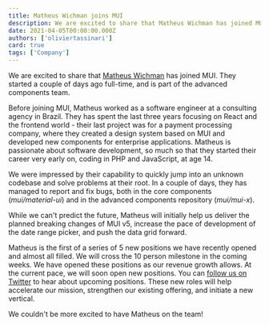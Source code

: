 ```yaml
---
title: Matheus Wichman joins MUI
description: We are excited to share that Matheus Wichman has joined MUI.
date: 2021-04-05T00:00:00.000Z
authors: ['oliviertassinari']
card: true
tags: ['Company']
---
```


We are excited to share that [Matheus Wichman](https://github.com/m4theushw) has joined MUI.
They started a couple of days ago full-time, and is part of the advanced components team.

Before joining MUI, Matheus worked as a software engineer at a consulting agency in Brazil.
They has spent the last three years focusing on React and the frontend world - their last project was for a payment processing company, where they created a design system based on MUI and developed new components for enterprise applications.
Matheus is passionate about software development, so much so that they started their career very early on, coding in PHP and JavaScript, at age 14.

We were impressed by their capability to quickly jump into an unknown codebase and solve problems at their root.
In a couple of days, they has managed to report and fix bugs, both in the core components (_mui/material-ui_) and in the advanced components repository (_mui/mui-x_).

While we can't predict the future, Matheus will initially help us deliver the planned breaking changes of MUI v5, increase the pace of development of the date range picker, and push the data grid forward.

Matheus is the first of a series of 5 new positions we have recently opened and almost all filled.
We will cross the 10 person milestone in the coming weeks.
We have opened these positions as our revenue growth allows.
At the current pace, we will soon open new positions.
You can [follow us on Twitter](https://twitter.com/MUI_hq) to hear about upcoming positions.
These new roles will help accelerate our mission, strengthen our existing offering, and initiate a new vertical.

We couldn't be more excited to have Matheus on the team!
